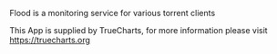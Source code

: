 Flood is a monitoring service for various torrent clients

This App is supplied by TrueCharts, for more information please visit https://truecharts.org
